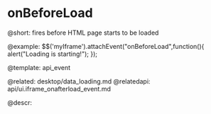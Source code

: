 onBeforeLoad
=============


@short:	fires before HTML page starts to be loaded
	


@example:
$$('myIframe').attachEvent("onBeforeLoad",function(){
		   alert("Loading is starting!");
});

@template:	api_event

@related:
	desktop/data_loading.md
@relatedapi:
	api/ui.iframe_onafterload_event.md
	
@descr:


